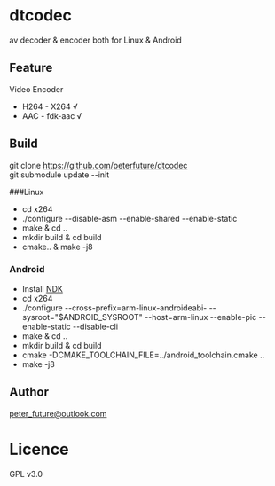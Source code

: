 # dtcodec

av decoder & encoder both for Linux & Android

## Feature

Video Encoder
* H264 - X264 √
* AAC  - fdk-aac √

## Build

git clone https://github.com/peterfuture/dtcodec<br>
git submodule update --init

###Linux

* cd x264
* ./configure --disable-asm --enable-shared --enable-static
* make & cd ..
* mkdir build & cd build
* cmake.. & make -j8


### Android

* Install [NDK](https://github.com/peterfuture/dttv-android/wiki/1-%E5%AE%89%E8%A3%85android-arm%E4%BA%A4%E5%8F%89%E7%BC%96%E8%AF%91%E9%93%BE)
* cd x264
* ./configure --cross-prefix=arm-linux-androideabi- --sysroot="$ANDROID_SYSROOT" --host=arm-linux --enable-pic --enable-static --disable-cli
* make & cd ..
* mkdir build & cd build
* cmake -DCMAKE_TOOLCHAIN_FILE=../android_toolchain.cmake ..
* make -j8

## Author

peter_future@outlook.com

# Licence

GPL v3.0

